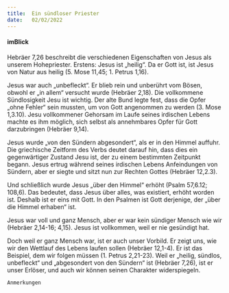 ```yaml
---
title:  Ein sündloser Priester
date:   02/02/2022
---
```


#### imBlick

Hebräer 7,26 beschreibt die verschiedenen Eigenschaften von Jesus als unserem Hohepriester. Erstens: Jesus ist „heilig“. Da er Gott ist, ist Jesus von Natur aus heilig (5. Mose 11,45; 1. Petrus 1,16).

Jesus war auch „unbefleckt“. Er blieb rein und unberührt vom Bösen, obwohl er „in allem“ versucht wurde (Hebräer 2,18). Die vollkommene Sündlosigkeit Jesu ist wichtig. Der alte Bund legte fest, dass die Opfer „ohne Fehler“ sein mussten, um von Gott angenommen zu werden (3. Mose 1,3.10). Jesu vollkommener Gehorsam im Laufe seines irdischen Lebens machte es ihm möglich, sich selbst als annehmbares Opfer für Gott darzubringen (Hebräer 9,14).

Jesus wurde „von den Sündern abgesondert“, als er in den Himmel auffuhr. Die griechische Zeitform des Verbs deutet darauf hin, dass dies ein gegenwärtiger Zustand Jesu ist, der zu einem bestimmten Zeitpunkt begann. Jesus ertrug während seines irdischen Lebens Anfeindungen von Sündern, aber er siegte und sitzt nun zur Rechten Gottes (Hebräer 12,2.3).

Und schließlich wurde Jesus „über den Himmel“ erhöht (Psalm 57,6.12; 108,6). Das bedeutet, dass Jesus über alles, was existiert, erhöht worden ist. Deshalb ist er eins mit Gott. In den Psalmen ist Gott derjenige, der „über die Himmel erhaben“ ist.

Jesus war voll und ganz Mensch, aber er war kein sündiger Mensch wie wir (Hebräer 2,14-16; 4,15). Jesus ist vollkommen, weil er nie gesündigt hat.

Doch weil er ganz Mensch war, ist er auch unser Vorbild. Er zeigt uns, wie wir den Wettlauf des Lebens laufen sollen (Hebräer 12,1-4). Er ist das Beispiel, dem wir folgen müssen (1. Petrus 2,21-23). Weil er „heilig, sündlos, unbefleckt“ und „abgesondert von den Sündern“ ist (Hebräer 7,26), ist er unser Erlöser, und auch wir können seinen Charakter widerspiegeln.


`Anmerkungen`
